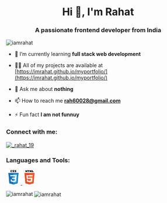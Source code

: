 <h1 align="center">Hi 👋, I'm Rahat</h1>
<h3 align="center">A passionate frontend developer from India</h3>

<p align="left"> <img src="https://komarev.com/ghpvc/?username=iamrahat&label=Profile%20views&color=0e75b6&style=flat" alt="iamrahat" /> </p>

- 🌱 I’m currently learning **full stack web development**

- 👨‍💻 All of my projects are available at [https://imrahat.github.io/myportfolio/](https://imrahat.github.io/myportfolio/)

- 💬 Ask me about **nothing**

- 📫 How to reach me **rah60028@gmail.com**

- ⚡ Fun fact **I am not funnuy**

<h3 align="left">Connect with me:</h3>
<p align="left">
<a href="https://instagram.com/_rahat_19" target="blank"><img align="center" src="https://raw.githubusercontent.com/rahuldkjain/github-profile-readme-generator/master/src/images/icons/Social/instagram.svg" alt="_rahat_19" height="30" width="40" /></a>
</p>

<h3 align="left">Languages and Tools:</h3>
<p align="left"> <a href="https://www.w3schools.com/css/" target="_blank" rel="noreferrer"> <img src="https://raw.githubusercontent.com/devicons/devicon/master/icons/css3/css3-original-wordmark.svg" alt="css3" width="40" height="40"/> </a> <a href="https://www.w3.org/html/" target="_blank" rel="noreferrer"> <img src="https://raw.githubusercontent.com/devicons/devicon/master/icons/html5/html5-original-wordmark.svg" alt="html5" width="40" height="40"/> </a> </p>

<p><img align="left" src="https://github-readme-stats.vercel.app/api/top-langs?username=iamrahat&show_icons=true&locale=en&layout=compact" alt="iamrahat" /></p>

<p>&nbsp;<img align="center" src="https://github-readme-stats.vercel.app/api?username=iamrahat&show_icons=true&locale=en" alt="iamrahat" /></p>
